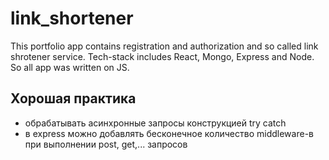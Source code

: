 # link_shortener
This portfolio app contains registration and authorization and so called link shrotener service. Tech-stack includes React, Mongo, Express and Node. So all app was written on JS.


## Хорошая практика
 - обрабатывать асинхронные запросы конструкцией try catch
 - в express можно добавлять бесконечное количество middleware-в при выполнении post, get,... запросов